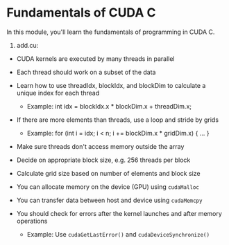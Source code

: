 # Fundamentals of CUDA C

In this module, you'll learn the fundamentals of programming in CUDA C.

1. add.cu:
- CUDA kernels are executed by many threads in parallel

- Each thread should work on a subset of the data

- Learn how to use threadIdx, blockIdx, and blockDim to calculate a unique index for each thread
    - Example: int idx = blockIdx.x * blockDim.x + threadDim.x;

- If there are more elements than threads, use a loop and stride by grids
    - Example: for (int i = idx; i < n; i += blockDim.x * gridDim.x) { ... }

- Make sure threads don't access memory outside the array

- Decide on appropriate block size, e.g. 256 threads per block

- Calculate grid size based on number of elements and block size

- You can allocate memory on the device (GPU) using `cudaMalloc`

- You can transfer data between host and device using `cudaMemcpy`

- You should check for errors after the kernel launches and after memory operations
    - Example: Use `cudaGetLastError()` and `cudaDeviceSynchronize()`

